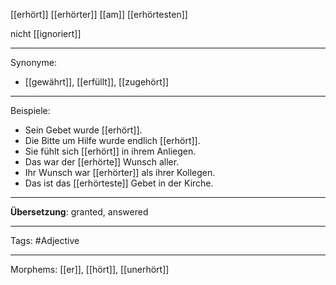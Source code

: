 [[erhört]]
[[erhörter]]
[[am]] [[erhörtesten]]

nicht [[ignoriert]]

---

Synonyme:

- [[gewährt]], [[erfüllt]], [[zugehört]]

---

Beispiele:

- Sein Gebet wurde [[erhört]].
- Die Bitte um Hilfe wurde endlich [[erhört]].
- Sie fühlt sich [[erhört]] in ihrem Anliegen.
- Das war der [[erhörte]] Wunsch aller.
- Ihr Wunsch war [[erhörter]] als ihrer Kollegen.
- Das ist das [[erhörteste]] Gebet in der Kirche.

---

**Übersetzung**: granted, answered

---

Tags:
#Adjective

---

Morphems:
[[er]], [[hört]], [[unerhört]]
